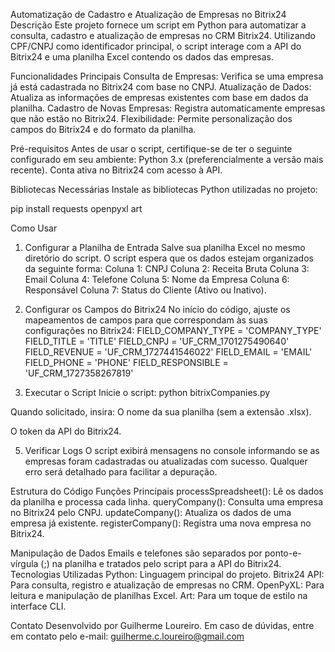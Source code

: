 Automatização de Cadastro e Atualização de Empresas no Bitrix24
Descrição
Este projeto fornece um script em Python para automatizar a consulta, cadastro e atualização de empresas no CRM Bitrix24. Utilizando CPF/CNPJ como identificador principal, o script interage com a API do Bitrix24 e uma planilha Excel contendo os dados das empresas.

Funcionalidades Principais
Consulta de Empresas: Verifica se uma empresa já está cadastrada no Bitrix24 com base no CNPJ.
Atualização de Dados: Atualiza as informações de empresas existentes com base em dados da planilha.
Cadastro de Novas Empresas: Registra automaticamente empresas que não estão no Bitrix24.
Flexibilidade: Permite personalização dos campos do Bitrix24 e do formato da planilha.

Pré-requisitos
Antes de usar o script, certifique-se de ter o seguinte configurado em seu ambiente:
Python 3.x (preferencialmente a versão mais recente).
Conta ativa no Bitrix24 com acesso à API.

Bibliotecas Necessárias
Instale as bibliotecas Python utilizadas no projeto:

pip install requests openpyxl art

Como Usar
1. Configurar a Planilha de Entrada
Salve sua planilha Excel no mesmo diretório do script.
O script espera que os dados estejam organizados da seguinte forma:
Coluna 1: CNPJ
Coluna 2: Receita Bruta
Coluna 3: Email
Coluna 4: Telefone
Coluna 5: Nome da Empresa
Coluna 6: Responsável
Coluna 7: Status do Cliente (Ativo ou Inativo).

3. Configurar os Campos do Bitrix24
No início do código, ajuste os mapeamentos de campos para que correspondam às suas configurações no Bitrix24:
FIELD_COMPANY_TYPE = 'COMPANY_TYPE'
FIELD_TITLE = 'TITLE'
FIELD_CNPJ = 'UF_CRM_1701275490640'
FIELD_REVENUE = 'UF_CRM_1727441546022'
FIELD_EMAIL = 'EMAIL'
FIELD_PHONE = 'PHONE'
FIELD_RESPONSIBLE = 'UF_CRM_1727358267819'

3. Executar o Script
Inicie o script:
python bitrixCompanies.py

Quando solicitado, insira:
O nome da sua planilha (sem a extensão .xlsx).

O token da API do Bitrix24.


5. Verificar Logs
O script exibirá mensagens no console informando se as empresas foram cadastradas ou atualizadas com sucesso.
Qualquer erro será detalhado para facilitar a depuração.

Estrutura do Código
Funções Principais
processSpreadsheet(): Lê os dados da planilha e processa cada linha.
queryCompany(): Consulta uma empresa no Bitrix24 pelo CNPJ.
updateCompany(): Atualiza os dados de uma empresa já existente.
registerCompany(): Registra uma nova empresa no Bitrix24.

Manipulação de Dados
Emails e telefones são separados por ponto-e-vírgula (;) na planilha e tratados pelo script para a API do Bitrix24.
Tecnologias Utilizadas
Python: Linguagem principal do projeto.
Bitrix24 API: Para consulta, registro e atualização de empresas no CRM.
OpenPyXL: Para leitura e manipulação de planilhas Excel.
Art: Para um toque de estilo na interface CLI.

Contato
Desenvolvido por Guilherme Loureiro.
Em caso de dúvidas, entre em contato pelo e-mail: guilherme.c.loureiro@gmail.com
